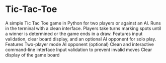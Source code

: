 # Tic-Tac-Toe
A simple Tic Tac Toe game in Python for two players or against an AI. Runs in the terminal with a clean interface. Players take turns marking spots until a winner is determined or the game ends in a draw. Features input validation, clear board display, and an optional AI opponent for solo play. 
Features
Two-player mode
AI opponent (optional)
Clean and interactive command-line interface
Input validation to prevent invalid moves
Clear display of the game board
